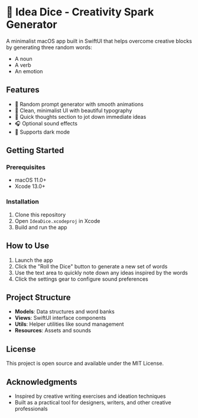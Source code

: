 # 🎲 Idea Dice - Creativity Spark Generator

A minimalist macOS app built in SwiftUI that helps overcome creative blocks by generating three random words:
- A noun
- A verb 
- An emotion

## Features

- 🎲 Random prompt generator with smooth animations
- 🎨 Clean, minimalist UI with beautiful typography
- 📝 Quick thoughts section to jot down immediate ideas
- 🎧 Optional sound effects
- 🌙 Supports dark mode

## Getting Started

### Prerequisites
- macOS 11.0+
- Xcode 13.0+

### Installation
1. Clone this repository
2. Open `IdeaDice.xcodeproj` in Xcode
3. Build and run the app

## How to Use
1. Launch the app
2. Click the "Roll the Dice" button to generate a new set of words
3. Use the text area to quickly note down any ideas inspired by the words
4. Click the settings gear to configure sound preferences

## Project Structure
- **Models**: Data structures and word banks
- **Views**: SwiftUI interface components
- **Utils**: Helper utilities like sound management
- **Resources**: Assets and sounds

## License
This project is open source and available under the MIT License.

## Acknowledgments
- Inspired by creative writing exercises and ideation techniques
- Built as a practical tool for designers, writers, and other creative professionals 